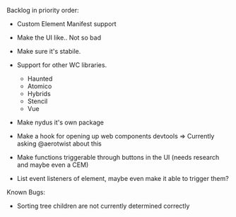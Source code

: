 Backlog in priority order:

- Custom Element Manifest support
- Make the UI like.. Not so bad
- Make sure it's stabile.
- Support for other WC libraries. 
    - Haunted
    - Atomico
    - Hybrids
    - Stencil
    - Vue

- Make nydus it's own package
- Make a hook for opening up web components devtools => Currently asking @aerotwist about this
- Make functions triggerable through buttons in the UI (needs research and maybe even a CEM)
- List event listeners of element, maybe even make it able to trigger them?



Known Bugs:

- Sorting tree children are not currently determined correctly

